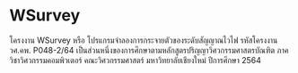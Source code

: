 # WSurvey
โครงงาน WSurvey หรือ โปรแกรมจำลองการกระจายตัวของระดับสัญญาณไวไฟ 
รหัสโครงงาน วศ.คพ. P048-2/64 เป็นส่วนหนึ่งของการศึกษาตามหลักสูตรปริญญาวิศวกรรมศาสตรบัณฑิต ภาควิชาวิศวกรรมคอมพิวเตอร์ คณะวิศวกรรมศาสตร์ มหาวิทยาลัยเชียงใหม่ ปีการศึกษา 2564
